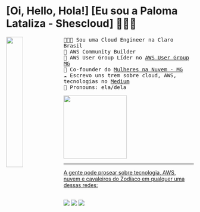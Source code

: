 # [Oi, Hello, Hola!] [Eu sou a Paloma Lataliza - Shescloud]  👋👋👋 
<a href="beacons.ai/shescloud_"><img align="left" width="30%" src="https://images-dir.s3.us-west-2.amazonaws.com/paloma.png"></a>
<samp>
👩🏼‍💻 Sou uma Cloud Engineer na Claro Brasil
<br>
🚀 AWS Community Builder
<br>
🚀 AWS User Group Líder no <a href="https://www.meetup.com/pt-BR/awsusergroupmg/"> AWS User Group MG </a>
<br>
🌺 Co-founder do <a href="https://www.linkedin.com/company/mulheres-na-nuvem-mg"> Mulheres na Nuvem - MG </a>
<br>
☁️ Escrevo uns trem sobre cloud, AWS, tecnologias no <a href="https://medium.com/@shescloud_"> Medium </a>
<br>
💖 Pronouns: ela/dela
<br>
</samp>
<div>  
  <a href="beacons.ai/shescloud_"> 
  <img height="170em" src="https://github-readme-stats.vercel.app/api/top-langs/?username=shescloud&layout=compact&langs_count=16&theme=dracula"/> 
</div>
<hr>
<div>
  A gente pode prosear sobre tecnologia, AWS, nuvem e cavaleiros do Zodíaco em qualquer uma dessas redes: 
<br><br>
  
  <a href="https://instagram.com/shescloud_" target="_blank"><img src="https://img.shields.io/badge/-Instagram-%23E4405F?style=for-the-badge&logo=instagram&logoColor=white" target="_blank"></a>
  <a href="https://www.linkedin.com/in/palomalataliza" target="_blank"><img src="https://img.shields.io/badge/-LinkedIn-%230077B5?style=for-the-badge&logo=linkedin&logoColor=white" target="_blank"></a>     <a href="https://twitter.com/shescloud_" target="_blank"><img src="https://img.shields.io/badge/Twitter-1DA1F2?style=for-the-badge&logo=twitter&logoColor=white" target="_blank"></a>  
 
  
</div>
